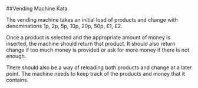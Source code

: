 ##Vending Machine Kata

The vending machine takes an initial load of products and change with denominations 1p, 2p, 5p, 10p, 20p, 50p, £1, £2.

Once a product is selected and the appropriate amount of money is inserted, the machine should return that product. It should also return change if too much money is provided or ask for more money if there is not enough.

There should also be a way of reloading both products and change at a later point. The machine needs to keep track of the products and money that it contains.